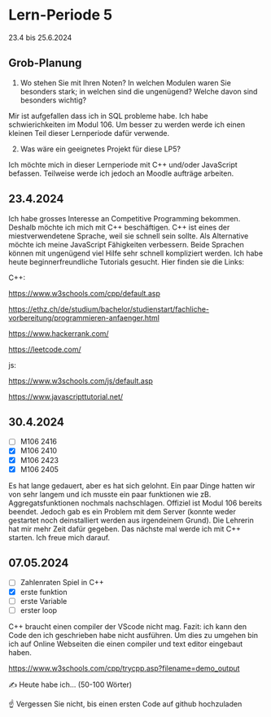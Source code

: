 # Lern-Periode 5

23.4 bis 25.6.2024

## Grob-Planung

1. Wo stehen Sie mit Ihren Noten? In welchen Modulen waren Sie besonders stark; in welchen sind die ungenügend? Welche davon sind besonders wichtig?

Mir ist aufgefallen dass ich in SQL probleme habe. Ich habe schwierichkeiten im Modul 106. Um besser zu werden werde ich einen kleinen Teil dieser Lernperiode dafür verwende.
   
2. Was wäre ein geeignetes Projekt für diese LP5?

Ich möchte mich in dieser Lernperiode mit C++ und/oder JavaScript befassen. Teilweise werde ich jedoch an Moodle aufträge arbeiten.

## 23.4.2024

Ich habe grosses Interesse an Competitive Programming bekommen. Deshalb möchte ich mich mit C++ beschäftigen. C++ ist eines der miestverwendetene Sprache, weil sie schnell sein sollte. Als Alternative möchte ich meine JavaScript Fähigkeiten verbessern. Beide Sprachen können mit ungenügend viel Hilfe sehr schnell kompliziert werden.
Ich habe heute beginnerfreundliche Tutorials gesucht. Hier finden sie die Links:

C++:

https://www.w3schools.com/cpp/default.asp

https://ethz.ch/de/studium/bachelor/studienstart/fachliche-vorbereitung/programmieren-anfaenger.html

https://www.hackerrank.com/

https://leetcode.com/

js:

https://www.w3schools.com/js/default.asp

https://www.javascripttutorial.net/


## 30.4.2024

- [ ] M106 2416
- [x] M106 2410
- [x] M106 2423
- [x] M106 2405

Es hat lange gedauert, aber es hat sich gelohnt. Ein paar Dinge hatten wir von sehr langem und ich musste ein paar funktionen wie zB. Aggregatsfunktionen nochmals nachschlagen. Offiziel ist Modul 106 bereits beendet. Jedoch gab es ein Problem mit dem Server (konnte weder gestartet noch deinstalliert werden aus irgendeinem Grund). Die Lehrerin hat mir mehr Zeit dafür gegeben. Das nächste mal werde ich mit C++ starten. Ich freue mich darauf.

## 07.05.2024

- [ ] Zahlenraten Spiel in C++
- [x] erste funktion 
- [ ] erste Variable
- [ ] erster loop

C++ braucht einen compiler der VScode nicht mag. Fazit: ich kann den Code den ich geschrieben habe nicht ausführen. Um dies zu umgehen bin ich auf Online Webseiten die einen compiler und text editor eingebaut haben.

https://www.w3schools.com/cpp/trycpp.asp?filename=demo_output

✍️ Heute habe ich... (50-100 Wörter)


☝️ Vergessen Sie nicht, bis einen ersten Code auf github hochzuladen
